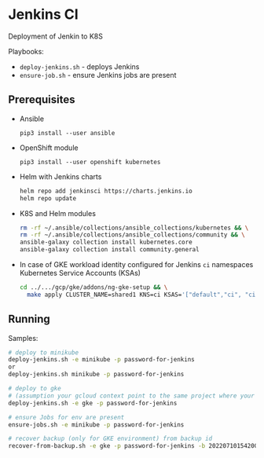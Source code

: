 # Jenkins CI

Deployment of Jenkin to K8S

Playbooks:

* `deploy-jenkins.sh` - deploys Jenkins
* `ensure-job.sh` - ensure Jenkins jobs are present

## Prerequisites

* Ansible

  `pip3 install --user ansible`

* OpenShift module

  `pip3 install --user openshift kubernetes`

* Helm with Jenkins charts

  ```bash
  helm repo add jenkinsci https://charts.jenkins.io
  helm repo update
  ```

* K8S and Helm modules

  ```bash
  rm -rf ~/.ansible/collections/ansible_collections/kubernetes && \
  rm -rf ~/.ansible/collections/ansible_collections/community && \
  ansible-galaxy collection install kubernetes.core
  ansible-galaxy collection install community.general
  ```

* In case of GKE workload identity configured for Jenkins `ci` namespaces Kubernetes Service Accounts (KSAs)

  ```bash
  cd ../.../gcp/gke/addons/ng-gke-setup && \
    make apply CLUSTER_NAME=shared1 KNS=ci KSAS='["default","ci", "ci-jenkins"]' ROLES='["roles/storage.admin"]'
  ```

## Running

Samples:

```bash
# deploy to minikube
deploy-jenkins.sh -e minikube -p password-for-jenkins
or
deploy-jenkins.sh minikube -p password-for-jenkins

# deploy to gke
# (assumption your gcloud context point to the same project where your k8s context points to GKE)
deploy-jenkins.sh -e gke -p password-for-jenkins

# ensure Jobs for env are present
ensure-jobs.sh -e minikube -p password-for-jenkins

# recover backup (only for GKE environment) from backup id
recover-from-backup.sh -e gke -p password-for-jenkins -b 20220710154200
```

